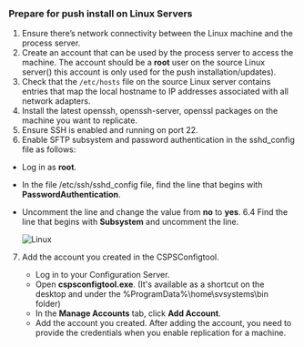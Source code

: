### Prepare for push install on Linux Servers

1. Ensure there’s network connectivity between the Linux machine and the process server.
2. Create an account that can be used by the process server to access the machine. The account should be a **root** user on the source Linux server() this account is only used for the push installation/updates).
3. Check that the `/etc/hosts` file on the source Linux server contains entries that map the local hostname to IP addresses associated with all network adapters.
4. Install the latest openssh, openssh-server, openssl packages on the machine you want to replicate.
5. Ensure SSH is enabled and running on port 22.
6. Enable SFTP subsystem and password authentication in the sshd_config file as follows:
  - Log in as **root**.
  - In the file /etc/ssh/sshd_config file, find the line that begins with **PasswordAuthentication**.
  - Uncomment the line and change the value from **no** to **yes**.
   6.4 Find the line that begins with **Subsystem** and uncomment the line.

     ![Linux](./media/site-recovery-prepare-push-install-mob-svc-lin/mobility2.png)

7. Add the account you created in the CSPSConfigtool.

    - Log in to your Configuration Server.
    - Open **cspsconfigtool.exe**. (It's available as a shortcut on the desktop and under the %ProgramData%\home\svsystems\bin folder)
    - In the **Manage Accounts** tab, click **Add Account**.
    - Add the account you created. After adding the account, you need to provide the credentials when you enable replication for a machine.